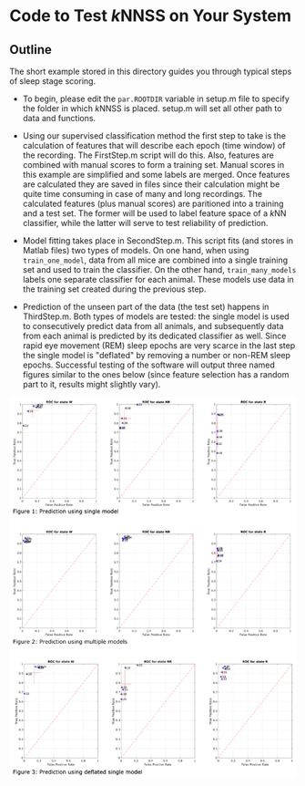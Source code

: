 # Code to Test *k*NNSS on Your System

## Outline
The short example stored in this directory guides you through typical steps of sleep stage scoring.

- To begin, please edit the `par.ROOTDIR` variable in setup.m file to specify the folder in which *k*NNSS is placed. setup.m will set all other path to data and functions.

- Using our supervised classification method the first step to take is the calculation of features that will describe each epoch (time window) of the recording. The FirstStep.m script will do this. Also, features are combined with manual scores to form a training set. Manual scores in this example are simplified and some labels are merged. Once features are calculated they are saved in files since their calculation might be quite time consuming in case of many and long recordings.
The calculated features (plus manual scores) are paritioned into a training and a test set. The former will be used to label feature space of a *k*NN classifier, while the latter will serve to test reliability of prediction.

- Model fitting takes place in SecondStep.m. This script fits (and stores in Matlab files) two types of models. On one hand, when using `train_one_model`, data from all mice are combined into a single training set and used to train the classifier. On the other hand, `train_many_models` labels one separate classifier for each animal. These models use data in the training set created during the previous step.

- Prediction of the unseen part of the data (the test set) happens in ThirdStep.m. Both types of models are tested: the single model is used to consecutively predict data from all animals, and subsequently data from each animal is predicted by its dedicated classifier as well. Since rapid eye movement (REM) sleep epochs are very scarce in the last step the single model is "deflated" by removing a number or non-REM sleep epochs. Successful testing of the software will output three named figures similar to the ones below (since feature selection has a random part to it, results might slightly vary).

![Output figures](ExampleResultFig.png)